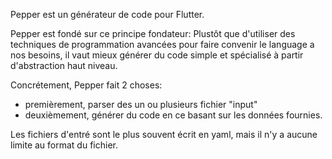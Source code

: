 Pepper est un générateur de code pour Flutter.

Pepper est fondé sur ce principe fondateur:
Plustôt que d'utiliser des techniques de programmation avancées pour faire convenir le language a nos besoins, il vaut mieux générer du code simple et spécialisé à partir d'abstraction haut niveau.

Concrétement, Pepper fait 2 choses:
- premièrement, parser des un ou plusieurs fichier "input"
- deuxièmement, générer du code en ce basant sur les données fournies.

Les fichiers d'entré sont le plus souvent écrit en yaml, mais il n'y a aucune limite au format du fichier.